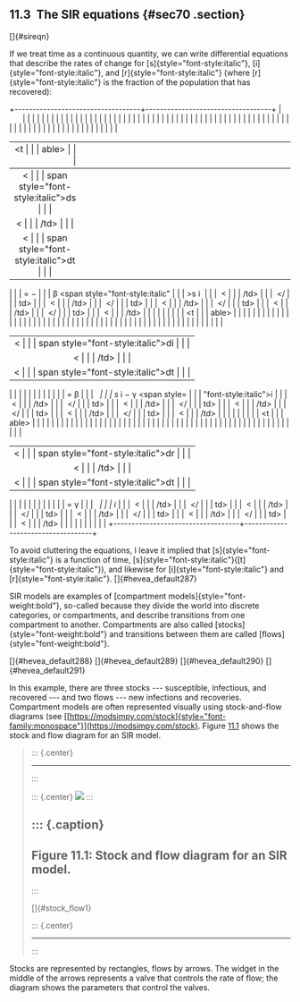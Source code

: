 ﻿11.3  The SIR equations {#sec70 .section}
-----------------------

[]{#sireqn}

If we treat time as a continuous quantity, we can write differential
equations that describe the rates of change for
[s]{style="font-style:italic"}, [i]{style="font-style:italic"}, and
[r]{style="font-style:italic"} (where [r]{style="font-style:italic"} is
the fraction of the population that has recovered):

+-----------------------------------+-----------------------------------+
|                                   | <table style="width:100%;">       |
|                                   | <colgroup>                        |
|                                   | <col style="width: 9%" />         |
|                                   | <col style="width: 9%" />         |
|                                   | <col style="width: 9%" />         |
|                                   | <col style="width: 9%" />         |
|                                   | <col style="width: 9%" />         |
|                                   | <col style="width: 9%" />         |
|                                   | <col style="width: 9%" />         |
|                                   | <col style="width: 9%" />         |
|                                   | <col style="width: 9%" />         |
|                                   | <col style="width: 9%" />         |
|                                   | <col style="width: 9%" />         |
|                                   | </colgroup>                       |
|                                   | <tbody>                           |
|                                   | <tr class="odd">                  |
|                                   | <td style="text-align: right;"><t |
|                                   | able>                             |
|                                   | <tbody>                           |
|                                   | <tr class="odd">                  |
|                                   | <td style="text-align: center;">< |
|                                   | span style="font-style:italic">ds |
|                                   | </span></td>                      |
|                                   | </tr>                             |
|                                   | <tr class="even">                 |
|                                   | <td style="text-align: center;">< |
|                                   | /td>                              |
|                                   | </tr>                             |
|                                   | <tr class="odd">                  |
|                                   | <td style="text-align: center;">< |
|                                   | span style="font-style:italic">dt |
|                                   | </span></td>                      |
|                                   | </tr>                             |
|                                   | </tbody>                          |
|                                   | </table></td>                     |
|                                   | <td style="text-align: left;">= − |
|                                   | β <span style="font-style:italic" |
|                                   | >s</span> <span style="font-style |
|                                   | :italic">i</span> </td>           |
|                                   | <td style="text-align: right;"> < |
|                                   | /td>                              |
|                                   | <td style="text-align: left;"> </ |
|                                   | td>                               |
|                                   | <td style="text-align: right;"> < |
|                                   | /td>                              |
|                                   | <td style="text-align: left;"> </ |
|                                   | td>                               |
|                                   | <td style="text-align: right;"> < |
|                                   | /td>                              |
|                                   | <td style="text-align: left;"> </ |
|                                   | td>                               |
|                                   | <td style="text-align: right;"> < |
|                                   | /td>                              |
|                                   | <td style="text-align: left;"> </ |
|                                   | td>                               |
|                                   | <td style="text-align: right;"> < |
|                                   | /td>                              |
|                                   | </tr>                             |
|                                   | <tr class="even">                 |
|                                   | <td style="text-align: right;"><t |
|                                   | able>                             |
|                                   | <colgroup>                        |
|                                   | <col style="width: 50%" />        |
|                                   | <col style="width: 50%" />        |
|                                   | </colgroup>                       |
|                                   | <tbody>                           |
|                                   | <tr class="odd">                  |
|                                   | <td></td>                         |
|                                   | <td><table>                       |
|                                   | <tbody>                           |
|                                   | <tr class="odd">                  |
|                                   | <td style="text-align: center;">< |
|                                   | span style="font-style:italic">di |
|                                   | </span></td>                      |
|                                   | </tr>                             |
|                                   | <tr class="even">                 |
|                                   | <td style="text-align: center;">< |
|                                   | /td>                              |
|                                   | </tr>                             |
|                                   | <tr class="odd">                  |
|                                   | <td style="text-align: center;">< |
|                                   | span style="font-style:italic">dt |
|                                   | </span></td>                      |
|                                   | </tr>                             |
|                                   | </tbody>                          |
|                                   | </table></td>                     |
|                                   | </tr>                             |
|                                   | </tbody>                          |
|                                   | </table></td>                     |
|                                   | <td style="text-align: left;">= β |
|                                   |  <span style="font-style:italic"> |
|                                   | s</span> <span style="font-style: |
|                                   | italic">i</span> − γ <span style= |
|                                   | "font-style:italic">i</span></td> |
|                                   | <td style="text-align: right;"> < |
|                                   | /td>                              |
|                                   | <td style="text-align: left;"> </ |
|                                   | td>                               |
|                                   | <td style="text-align: right;"> < |
|                                   | /td>                              |
|                                   | <td style="text-align: left;"> </ |
|                                   | td>                               |
|                                   | <td style="text-align: right;"> < |
|                                   | /td>                              |
|                                   | <td style="text-align: left;"> </ |
|                                   | td>                               |
|                                   | <td style="text-align: right;"> < |
|                                   | /td>                              |
|                                   | <td style="text-align: left;"> </ |
|                                   | td>                               |
|                                   | <td style="text-align: right;"> < |
|                                   | /td>                              |
|                                   | </tr>                             |
|                                   | <tr class="odd">                  |
|                                   | <td style="text-align: right;"><t |
|                                   | able>                             |
|                                   | <colgroup>                        |
|                                   | <col style="width: 50%" />        |
|                                   | <col style="width: 50%" />        |
|                                   | </colgroup>                       |
|                                   | <tbody>                           |
|                                   | <tr class="odd">                  |
|                                   | <td></td>                         |
|                                   | <td><table>                       |
|                                   | <tbody>                           |
|                                   | <tr class="odd">                  |
|                                   | <td style="text-align: center;">< |
|                                   | span style="font-style:italic">dr |
|                                   | </span></td>                      |
|                                   | </tr>                             |
|                                   | <tr class="even">                 |
|                                   | <td style="text-align: center;">< |
|                                   | /td>                              |
|                                   | </tr>                             |
|                                   | <tr class="odd">                  |
|                                   | <td style="text-align: center;">< |
|                                   | span style="font-style:italic">dt |
|                                   | </span></td>                      |
|                                   | </tr>                             |
|                                   | </tbody>                          |
|                                   | </table></td>                     |
|                                   | </tr>                             |
|                                   | </tbody>                          |
|                                   | </table></td>                     |
|                                   | <td style="text-align: left;">= γ |
|                                   |  <span style="font-style:italic"> |
|                                   | i</span></td>                     |
|                                   | <td style="text-align: right;"> < |
|                                   | /td>                              |
|                                   | <td style="text-align: left;"> </ |
|                                   | td>                               |
|                                   | <td style="text-align: right;"> < |
|                                   | /td>                              |
|                                   | <td style="text-align: left;"> </ |
|                                   | td>                               |
|                                   | <td style="text-align: right;"> < |
|                                   | /td>                              |
|                                   | <td style="text-align: left;"> </ |
|                                   | td>                               |
|                                   | <td style="text-align: right;"> < |
|                                   | /td>                              |
|                                   | <td style="text-align: left;"> </ |
|                                   | td>                               |
|                                   | <td style="text-align: right;"> < |
|                                   | /td>                              |
|                                   | </tr>                             |
|                                   | </tbody>                          |
|                                   | </table>                          |
+-----------------------------------+-----------------------------------+

To avoid cluttering the equations, I leave it implied that
[s]{style="font-style:italic"} is a function of time,
[s]{style="font-style:italic"}([t]{style="font-style:italic"}), and
likewise for [i]{style="font-style:italic"} and
[r]{style="font-style:italic"}. []{#hevea_default287}

SIR models are examples of [compartment
models]{style="font-weight:bold"}, so-called because they divide the
world into discrete categories, or compartments, and describe
transitions from one compartment to another. Compartments are also
called [stocks]{style="font-weight:bold"} and transitions between them
are called [flows]{style="font-weight:bold"}.

[]{#hevea_default288} []{#hevea_default289} []{#hevea_default290}
[]{#hevea_default291}

In this example, there are three stocks --- susceptible, infectious, and
recovered --- and two flows --- new infections and recoveries.
Compartment models are often represented visually using stock-and-flow
diagrams (see
[[https://modsimpy.com/stock]{style="font-family:monospace"}](https://modsimpy.com/stock).
Figure [11.1](#stock_flow1) shows the stock and flow diagram for an SIR
model.

> ::: {.center}
>
> ------------------------------------------------------------------------
> :::
>
> ::: {.center}
> ![](ModSimPy013.png)
> :::
>
> ::: {.caption}
>   -------------------------------------------------------
>   Figure 11.1: Stock and flow diagram for an SIR model.
>   -------------------------------------------------------
> :::
>
> []{#stock_flow1}
>
> ::: {.center}
>
> ------------------------------------------------------------------------
> :::

Stocks are represented by rectangles, flows by arrows. The widget in the
middle of the arrows represents a valve that controls the rate of flow;
the diagram shows the parameters that control the valves.

